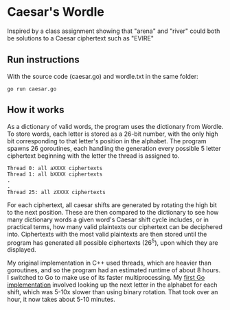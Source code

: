 # Caesar's Wordle
Inspired by a class assignment showing that "arena" and "river" could both be solutions to a Caesar ciphertext such as "EVIRE"
## Run instructions
With the source code (caesar.go) and wordle.txt in the same folder:
```
go run caesar.go
```
## How it works
As a dictionary of valid words, the program uses the dictionary from Wordle.
To store words, each letter is stored as a 26-bit number, with the only high bit corresponding to that letter's position in the alphabet.
The program spawns 26 goroutines, each handling the generation every possible 5 letter ciphertext beginning with the letter the thread is assigned to.
```
Thread 0: all aXXXX ciphertexts
Thread 1: all bXXXX ciphertexts
.
.
Thread 25: all zXXXX ciphertexts
```
For each ciphertext, all caesar shifts are generated by rotating the high bit to the next position. These are then compared to the dictionary to see how many dictionary words a given word's Caesar shift cycle includes, or in practical terms, how many valid plaintexts our ciphertext can be deciphered into. Ciphertexts with the most valid plaintexts are then stored until the program has generated all possible ciphertexts (26<sup>5</sup>), upon which they are displayed.

My original implementation in C++ used threads, which are heavier than goroutines, and so the program had an estimated runtime of about 8 hours.
I switched to Go to make use of its faster multiprocessing. My [first Go implementation](https://github.com/AdilAnsari6/caesarwordle/commit/c4fb52ea8c6b451b8c0931e771a12042c43e99eb) involved looking up the next letter in the alphabet for each shift, which was 5-10x slower than using binary rotation. That took over an hour, it now takes about 5-10 minutes.
